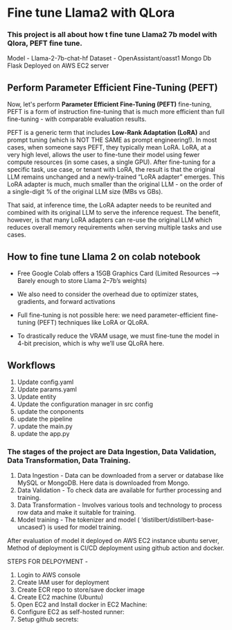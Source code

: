 # Fine tune Llama2 with QLora



### This project is all about how t fine tune Llama2 7b model with Qlora, PEFT fine tune.


Model - Llama-2-7b-chat-hf
Dataset - OpenAssistant/oasst1
Mongo Db
Flask
Deployed on AWS EC2 server

## Perform Parameter Efficient Fine-Tuning (PEFT)

Now, let's perform **Parameter Efficient Fine-Tuning (PEFT)** fine-tuning, PEFT is a form of instruction fine-tuning that is much more efficient than full fine-tuning - with comparable evaluation results.

PEFT is a generic term that includes **Low-Rank Adaptation (LoRA)** and prompt tuning (which is NOT THE SAME as prompt engineering!). In most cases, when someone says PEFT, they typically mean LoRA. LoRA, at a very high level, allows the user to fine-tune their model using fewer compute resources (in some cases, a single GPU). After fine-tuning for a specific task, use case, or tenant with LoRA, the result is that the original LLM remains unchanged and a newly-trained “LoRA adapter” emerges. This LoRA adapter is much, much smaller than the original LLM - on the order of a single-digit % of the original LLM size (MBs vs GBs).  

That said, at inference time, the LoRA adapter needs to be reunited and combined with its original LLM to serve the inference request.  The benefit, however, is that many LoRA adapters can re-use the original LLM which reduces overall memory requirements when serving multiple tasks and use cases.


## How to fine tune Llama 2 on colab notebook

- Free Google Colab offers a 15GB Graphics Card (Limited Resources --> Barely enough to store Llama 2–7b’s weights)

- We also need to consider the overhead due to optimizer states, gradients, and forward activations

- Full fine-tuning is not possible here: we need parameter-efficient fine-tuning (PEFT) techniques like LoRA or QLoRA.

- To drastically reduce the VRAM usage, we must fine-tune the model in 4-bit precision, which is why we’ll use QLoRA here.

## Workflows

1. Update config.yaml
2. Update params.yaml
3. Update entity
4. Update the configuration manager in src config
5. update the conponents
6. update the pipeline
7. update the main.py
8. update the app.py

### The stages of the project are Data Ingestion, Data Validation, Data Transformation, Data Training.

1. Data Ingestion - Data can be downloaded from a server or database like MySQL or MongoDB. Here data is downloaded from Mongo.
2. Data Validation - To check data are available for further processing and training.
3. Data Transformation - Involves various tools and technology to process row data and make it suitable for training.
4. Model training - The tokenizer and model ( ‘distilbert/distilbert-base-uncased’) is used for model training.


After evaluation of model it deployed on AWS EC2 instance ubuntu server, Method of deployment is CI/CD deployment using github action and docker.

STEPS FOR DELPOYMENT -

1. Login to AWS console
2. Create IAM user for deployment
3. Create ECR repo to store/save docker image
4. Create EC2 machine (Ubuntu)
5. Open EC2 and Install docker in EC2 Machine:
6. Configure EC2 as self-hosted runner:
7. Setup github secrets:
